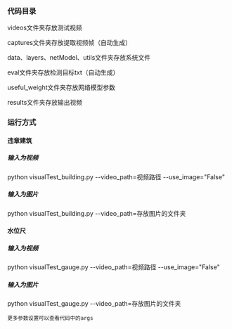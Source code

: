 ### 代码目录

videos文件夹存放测试视频

captures文件夹存放提取视频帧（自动生成）

data、layers、netModel、utils文件夹存放系统文件

eval文件夹存放检测目标txt（自动生成）

useful_weight文件夹存放网络模型参数

results文件夹存放输出视频

### 运行方式

#### 违章建筑

##### 输入为视频
python visualTest_building.py --video_path=视频路径 --use_image="False"

##### 输入为图片
python visualTest_building.py --video_path=存放图片的文件夹

#### 水位尺

##### 输入为视频
python visualTest_gauge.py --video_path=视频路径 --use_image="False"

##### 输入为图片
python visualTest_gauge.py --video_path=存放图片的文件夹

`更多参数设置可以查看代码中的args`
